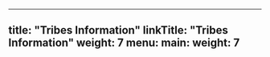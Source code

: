 
---
title: "Tribes Information"
linkTitle: "Tribes Information"
weight: 7
menu:
  main:
    weight: 7
---


